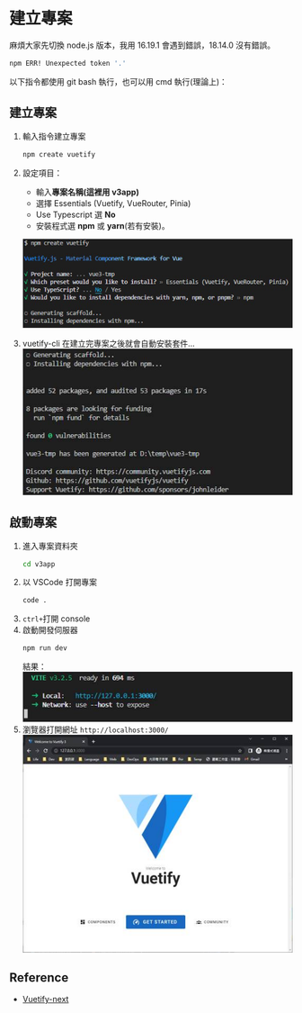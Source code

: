 <script setup lang="ts">
</script>
# 建立專案
麻煩大家先切換 node.js 版本，我用 16.19.1 會遇到錯誤，18.14.0 沒有錯誤。
```bash
npm ERR! Unexpected token '.'
```
以下指令都使用 git bash 執行，也可以用 cmd 執行(理論上)：
## 建立專案
1. 輸入指令建立專案   
   ```bash
   npm create vuetify
   ```
2. 設定項目：  
   - 輸入**專案名稱(這裡用 v3app)**
   - 選擇 Essentials (Vuetify, VueRouter, Pinia)
   - Use Typescript 選 **No**
   - 安裝程式選 **npm** 或 **yarn**(若有安裝)。    

   ![](/create.jpg)  
3. vuetify-cli 在建立完專案之後就會自動安裝套件...
   ![](/create2.jpg)  

## 啟動專案
1. 進入專案資料夾 
   ```bash
   cd v3app
   ```
2. 以 VSCode 打開專案 
   ```bash
   code . 
   ```
3. ``` ctrl+ ```打開 console
4. 啟動開發伺服器
   ```bash
   npm run dev
   ```  
   結果：  
    ![](/create3.jpg)
5. 瀏覽器打開網址 `http://localhost:3000/`
   ![](/create4.jpg)



## Reference
- [Vuetify-next](https://next.vuetifyjs.com/en/getting-started/installation/)

